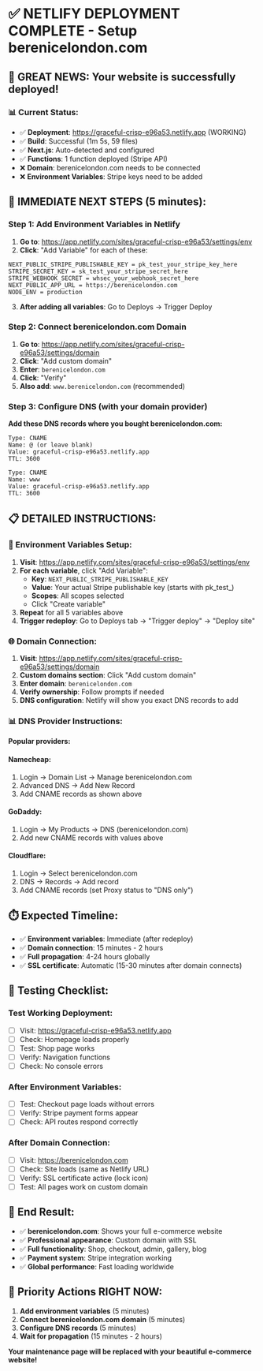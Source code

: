 # ✅ NETLIFY DEPLOYMENT COMPLETE - Setup berenicelondon.com

## 🎉 GREAT NEWS: Your website is successfully deployed!

### 📊 Current Status:
- ✅ **Deployment**: https://graceful-crisp-e96a53.netlify.app (WORKING)
- ✅ **Build**: Successful (1m 5s, 59 files)
- ✅ **Next.js**: Auto-detected and configured
- ✅ **Functions**: 1 function deployed (Stripe API)
- ❌ **Domain**: berenicelondon.com needs to be connected
- ❌ **Environment Variables**: Stripe keys need to be added

## 🚀 IMMEDIATE NEXT STEPS (5 minutes):

### Step 1: Add Environment Variables in Netlify
1. **Go to**: https://app.netlify.com/sites/graceful-crisp-e96a53/settings/env
2. **Click**: "Add Variable" for each of these:

```
NEXT_PUBLIC_STRIPE_PUBLISHABLE_KEY = pk_test_your_stripe_key_here
STRIPE_SECRET_KEY = sk_test_your_stripe_secret_here
STRIPE_WEBHOOK_SECRET = whsec_your_webhook_secret_here
NEXT_PUBLIC_APP_URL = https://berenicelondon.com
NODE_ENV = production
```

3. **After adding all variables**: Go to Deploys → Trigger Deploy

### Step 2: Connect berenicelondon.com Domain
1. **Go to**: https://app.netlify.com/sites/graceful-crisp-e96a53/settings/domain
2. **Click**: "Add custom domain"
3. **Enter**: `berenicelondon.com`
4. **Click**: "Verify"
5. **Also add**: `www.berenicelondon.com` (recommended)

### Step 3: Configure DNS (with your domain provider)
**Add these DNS records where you bought berenicelondon.com:**

```
Type: CNAME
Name: @ (or leave blank)
Value: graceful-crisp-e96a53.netlify.app
TTL: 3600

Type: CNAME
Name: www
Value: graceful-crisp-e96a53.netlify.app
TTL: 3600
```

## 📋 DETAILED INSTRUCTIONS:

### 🔐 Environment Variables Setup:
1. **Visit**: https://app.netlify.com/sites/graceful-crisp-e96a53/settings/env
2. **For each variable**, click "Add Variable":
   - **Key**: `NEXT_PUBLIC_STRIPE_PUBLISHABLE_KEY`
   - **Value**: Your actual Stripe publishable key (starts with pk_test_)
   - **Scopes**: All scopes selected
   - Click "Create variable"
3. **Repeat** for all 5 variables above
4. **Trigger redeploy**: Go to Deploys tab → "Trigger deploy" → "Deploy site"

### 🌐 Domain Connection:
1. **Visit**: https://app.netlify.com/sites/graceful-crisp-e96a53/settings/domain
2. **Custom domains section**: Click "Add custom domain"
3. **Enter domain**: `berenicelondon.com`
4. **Verify ownership**: Follow prompts if needed
5. **DNS configuration**: Netlify will show you exact DNS records to add

### 📊 DNS Provider Instructions:
**Popular providers:**

#### Namecheap:
1. Login → Domain List → Manage berenicelondon.com
2. Advanced DNS → Add New Record
3. Add CNAME records as shown above

#### GoDaddy:
1. Login → My Products → DNS (berenicelondon.com)
2. Add new CNAME records with values above

#### Cloudflare:
1. Login → Select berenicelondon.com
2. DNS → Records → Add record
3. Add CNAME records (set Proxy status to "DNS only")

## ⏱️ Expected Timeline:
- ✅ **Environment variables**: Immediate (after redeploy)
- ✅ **Domain connection**: 15 minutes - 2 hours
- ✅ **Full propagation**: 4-24 hours globally
- ✅ **SSL certificate**: Automatic (15-30 minutes after domain connects)

## 🧪 Testing Checklist:

### Test Working Deployment:
- [ ] Visit: https://graceful-crisp-e96a53.netlify.app
- [ ] Check: Homepage loads properly
- [ ] Test: Shop page works
- [ ] Verify: Navigation functions
- [ ] Check: No console errors

### After Environment Variables:
- [ ] Test: Checkout page loads without errors
- [ ] Verify: Stripe payment forms appear
- [ ] Check: API routes respond correctly

### After Domain Connection:
- [ ] Visit: https://berenicelondon.com
- [ ] Check: Site loads (same as Netlify URL)
- [ ] Verify: SSL certificate active (lock icon)
- [ ] Test: All pages work on custom domain

## 🎯 End Result:
- ✅ **berenicelondon.com**: Shows your full e-commerce website
- ✅ **Professional appearance**: Custom domain with SSL
- ✅ **Full functionality**: Shop, checkout, admin, gallery, blog
- ✅ **Payment system**: Stripe integration working
- ✅ **Global performance**: Fast loading worldwide

## 🚨 Priority Actions RIGHT NOW:
1. **Add environment variables** (5 minutes)
2. **Connect berenicelondon.com domain** (5 minutes)
3. **Configure DNS records** (5 minutes)
4. **Wait for propagation** (15 minutes - 2 hours)

**Your maintenance page will be replaced with your beautiful e-commerce website!**
